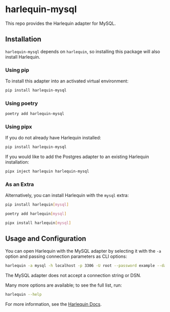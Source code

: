 # harlequin-mysql

This repo provides the Harlequin adapter for MySQL.

## Installation

`harlequin-mysql` depends on `harlequin`, so installing this package will also install Harlequin.

### Using pip

To install this adapter into an activated virtual environment:
```bash
pip install harlequin-mysql
```

### Using poetry

```bash
poetry add harlequin-mysql
```

### Using pipx

If you do not already have Harlequin installed:

```bash
pip install harlequin-mysql
```

If you would like to add the Postgres adapter to an existing Harlequin installation:

```bash
pipx inject harlequin harlequin-mysql
```

### As an Extra
Alternatively, you can install Harlequin with the `mysql` extra:

```bash
pip install harlequin[mysql]
```

```bash
poetry add harlequin[mysql]
```

```bash
pipx install harlequin[mysql]
```

## Usage and Configuration

You can open Harlequin with the MySQL adapter by selecting it with the `-a` option and passing connection parameters as CLI options:

```bash
harlequin -a mysql -h localhost -p 3306 -U root --password example --database dev
```

The MySQL adapter does not accept a connection string or DSN.

Many more options are available; to see the full list, run:

```bash
harlequin --help
```

For more information, see the [Harlequin Docs](https://harlequin.sh/docs/mysql/index).
